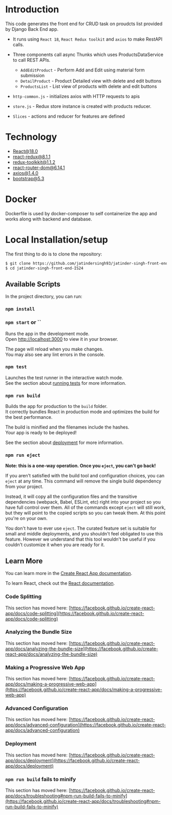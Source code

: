 # Introduction
This code generates the front end for CRUD task on proudcts list provided by Django Back End app. 

- It runs using `React 18`, `React Redux toolkit` and `axios` to make RestAPI calls.

- Three components call async Thunks which uses ProductsDataService to call REST APIs.
    - `AddEditProduct` - Perform Add and Edit using material form submission
    - `DetailProduct`  - Product Detailed view with delete and edit buttons
    - `ProductsList`   - List view of products with delete and edit buttons

- `http-common.js` - initializes axios with HTTP requests to apis
- `store.js` - Redux store instance is created with products reducer.
- `Slices` - actions and reducer for features are defined 


# Technology
- React@18.0
- react-redux@8.1.1
- redux-toolkkit@1.1.2
- react-router-dom@6.14.1
- axios@1.4.0
- bootstrap@5.3


# Docker
Dockerfile is used by docker-composer to self containerize the app and works along with backend and database.


# Local Installation/setup
The first thing to do is to clone the repository:

```sh
$ git clone https://github.com/jatindersingh93/jatinder-singh-front-end-IS24.git
$ cd jatinder-singh-front-end-IS24
```

## Available Scripts

In the project directory, you can run:

### `npm install`

### `npm start` or ``

Runs the app in the development mode.\
Open [http://localhost:3000](http://localhost:3000) to view it in your browser.

The page will reload when you make changes.\
You may also see any lint errors in the console.

### `npm test`

Launches the test runner in the interactive watch mode.\
See the section about [running tests](https://facebook.github.io/create-react-app/docs/running-tests) for more information.

### `npm run build`

Builds the app for production to the `build` folder.\
It correctly bundles React in production mode and optimizes the build for the best performance.

The build is minified and the filenames include the hashes.\
Your app is ready to be deployed!

See the section about [deployment](https://facebook.github.io/create-react-app/docs/deployment) for more information.

### `npm run eject`

**Note: this is a one-way operation. Once you `eject`, you can't go back!**

If you aren't satisfied with the build tool and configuration choices, you can `eject` at any time. This command will remove the single build dependency from your project.

Instead, it will copy all the configuration files and the transitive dependencies (webpack, Babel, ESLint, etc) right into your project so you have full control over them. All of the commands except `eject` will still work, but they will point to the copied scripts so you can tweak them. At this point you're on your own.

You don't have to ever use `eject`. The curated feature set is suitable for small and middle deployments, and you shouldn't feel obligated to use this feature. However we understand that this tool wouldn't be useful if you couldn't customize it when you are ready for it.

## Learn More

You can learn more in the [Create React App documentation](https://facebook.github.io/create-react-app/docs/getting-started).

To learn React, check out the [React documentation](https://reactjs.org/).

### Code Splitting

This section has moved here: [https://facebook.github.io/create-react-app/docs/code-splitting](https://facebook.github.io/create-react-app/docs/code-splitting)

### Analyzing the Bundle Size

This section has moved here: [https://facebook.github.io/create-react-app/docs/analyzing-the-bundle-size](https://facebook.github.io/create-react-app/docs/analyzing-the-bundle-size)

### Making a Progressive Web App

This section has moved here: [https://facebook.github.io/create-react-app/docs/making-a-progressive-web-app](https://facebook.github.io/create-react-app/docs/making-a-progressive-web-app)

### Advanced Configuration

This section has moved here: [https://facebook.github.io/create-react-app/docs/advanced-configuration](https://facebook.github.io/create-react-app/docs/advanced-configuration)

### Deployment

This section has moved here: [https://facebook.github.io/create-react-app/docs/deployment](https://facebook.github.io/create-react-app/docs/deployment)

### `npm run build` fails to minify

This section has moved here: [https://facebook.github.io/create-react-app/docs/troubleshooting#npm-run-build-fails-to-minify](https://facebook.github.io/create-react-app/docs/troubleshooting#npm-run-build-fails-to-minify)
